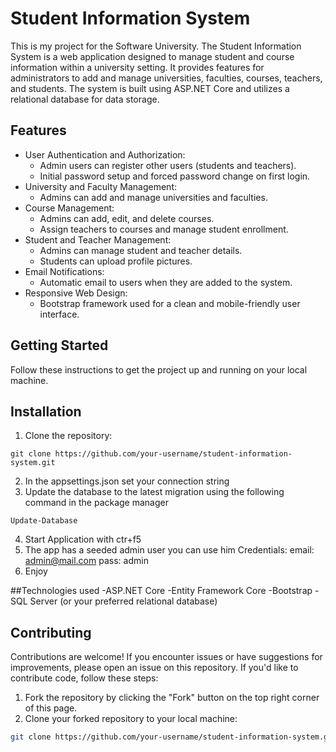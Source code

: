 # Student Information System



This is my project for the Software University. The Student Information System is a web application designed to manage student and course information within a university setting. It provides features for administrators to add and manage universities, faculties, courses, teachers, and students. The system is built using ASP.NET Core and utilizes a relational database for data storage.

## Features

- User Authentication and Authorization:
  - Admin users can register other users (students and teachers).
  - Initial password setup and forced password change on first login.
- University and Faculty Management:
  - Admins can add and manage universities and faculties.
- Course Management:
  - Admins can add, edit, and delete courses.
  - Assign teachers to courses and manage student enrollment.
- Student and Teacher Management:
  - Admins can manage student and teacher details.
  - Students can upload profile pictures.
- Email Notifications:
  - Automatic email to users when they are added to the system.
- Responsive Web Design:
  - Bootstrap framework used for a clean and mobile-friendly user interface.

## Getting Started

Follow these instructions to get the project up and running on your local machine.

## Installation

1. Clone the repository:

```
git clone https://github.com/your-username/student-information-system.git
```

2. In the appsettings.json set your connection string
3. Update the database to the latest migration using the following command in the package manager
```
Update-Database
```
4. Start Application with ctr+f5
5. The app has a seeded admin user you can use him
   Credentials:
    email: admin@mail.com
    pass:  admin  
6. Enjoy


##Technologies used
-ASP.NET Core
-Entity Framework Core
-Bootstrap
-SQL Server (or your preferred relational database)

## Contributing

Contributions are welcome! If you encounter issues or have suggestions for improvements, please open an issue on this repository. If you'd like to contribute code, follow these steps:

1. Fork the repository by clicking the "Fork" button on the top right corner of this page.
2. Clone your forked repository to your local machine:

```bash
git clone https://github.com/your-username/student-information-system.git
